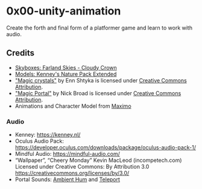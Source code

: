 # 0x00-unity-animation
Create the forth and final form of a platformer game and learn to work with audio.

## Credits
- [Skyboxes: Farland Skies - Cloudy Crown](https://assetstore.unity.com/packages/2d/textures-materials/sky/farland-skies-cloudy-crown-60004#description)
- [Models: Kenney's Nature Pack Extended](https://kenney.nl/assets/nature-pack-extended)
- ["Magic crystals"](https://skfb.ly/6SATN) by Enn Shtyka is licensed under [Creative Commons Attribution](http://creativecommons.org/licenses/by/4.0/).
- ["Magic Portal"](https://skfb.ly/opoAZ) by Nick Broad is licensed under [Creative Commons Attribution](http://creativecommons.org/licenses/by/4.0/).
- Animations and Character Model from [Maximo](https://www.mixamo.com/#/)
### Audio
- Kenney: https://kenney.nl/
- Oculus Audio Pack: https://developer.oculus.com/downloads/package/oculus-audio-pack-1/
- Mindful Audio: https://mindful-audio.com/
- “Wallpaper”, “Cheery Monday” Kevin MacLeod (incompetech.com)
Licensed under Creative Commons: By Attribution 3.0
https://creativecommons.org/licenses/by/3.0/
- Portal Sounds: [Ambient Hum](http://freesoundeffect.net/sound/sci-fi-ambience-100-sound-effect) and [Teleport](http://freesoundeffect.net/sound/sci-fi-portalwarp-402-sound-effect)
